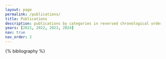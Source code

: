 ```yaml
---
layout: page
permalink: /publications/
title: Publications
description: publications by categories in reversed chronological order. generated by jekyll-scholar.
years: [2021, 2022, 2023, 2024]
nav: true
nav_order: 2
---
```


<!-- _pages/publications.md -->
<div class="publications">

{% bibliography %}

</div>
